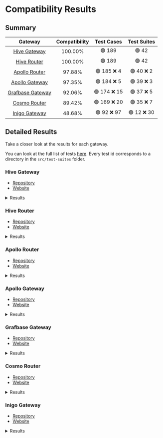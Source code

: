 # Compatibility Results

## Summary

|                             Gateway                             | Compatibility |  Test Cases  | Test Suites |
| :-------------------------------------------------------------: | :-----------: | :----------: | :---------: |
| [Hive Gateway](https://the-guild.dev/graphql/hive/docs/gateway) |    100.00%    |    🟢 189    |    🟢 42    |
|      [Hive Router](https://github.com/graphql-hive/router)      |    100.00%    |    🟢 189    |    🟢 42    |
|         [Apollo Router](https://www.apollographql.com/)         |    97.88%     | 🟢 185 ❌ 4  | 🟢 40 ❌ 2  |
|        [Apollo Gateway](https://www.apollographql.com/)         |    97.35%     | 🟢 184 ❌ 5  | 🟢 39 ❌ 3  |
|            [Grafbase Gateway](https://grafbase.com)             |    92.06%     | 🟢 174 ❌ 15 | 🟢 37 ❌ 5  |
|             [Cosmo Router](https://wundergraph.com)             |    89.42%     | 🟢 169 ❌ 20 | 🟢 35 ❌ 7  |
|                [Inigo Gateway](https://inigo.io)                |    48.68%     | 🟢 92 ❌ 97  | 🟢 12 ❌ 30 |

## Detailed Results

Take a closer look at the results for each gateway.

You can look at the full list of tests [here](./src/test-suites/). Every test id corresponds to a directory in the `src/test-suites` folder.

<a id="hive-gateway"></a>

### Hive Gateway

- [Repository](https://github.com/graphql-hive/gateway)
- [Website](https://the-guild.dev/graphql/hive/docs/gateway)

<details>
<summary>Results</summary>
<a href="./src/test-suites/abstract-types">abstract-types</a>
<pre>🟢🟢🟢🟢🟢🟢🟢🟢🟢🟢🟢🟢🟢🟢🟢🟢🟢🟢</pre>
<a href="./src/test-suites/child-type-mismatch">child-type-mismatch</a>
<pre>🟢🟢🟢🟢</pre>
<a href="./src/test-suites/circular-reference-interface">circular-reference-interface</a>
<pre>🟢🟢</pre>
<a href="./src/test-suites/complex-entity-call">complex-entity-call</a>
<pre>🟢</pre>
<a href="./src/test-suites/corrupted-supergraph-node-id">corrupted-supergraph-node-id</a>
<pre>🟢🟢🟢🟢🟢🟢🟢🟢🟢🟢</pre>
<a href="./src/test-suites/enum-intersection">enum-intersection</a>
<pre>🟢🟢🟢🟢🟢</pre>
<a href="./src/test-suites/fed1-external-extends">fed1-external-extends</a>
<pre>🟢🟢🟢🟢</pre>
<a href="./src/test-suites/fed1-external-extends-resolvable">fed1-external-extends-resolvable</a>
<pre>🟢</pre>
<a href="./src/test-suites/fed1-external-extension">fed1-external-extension</a>
<pre>🟢🟢🟢🟢</pre>
<a href="./src/test-suites/fed2-external-extends">fed2-external-extends</a>
<pre>🟢🟢🟢🟢</pre>
<a href="./src/test-suites/fed2-external-extension">fed2-external-extension</a>
<pre>🟢🟢🟢🟢</pre>
<a href="./src/test-suites/include-skip">include-skip</a>
<pre>🟢🟢🟢🟢</pre>
<a href="./src/test-suites/input-object-intersection">input-object-intersection</a>
<pre>🟢🟢🟢</pre>
<a href="./src/test-suites/interface-object-indirect-extension">interface-object-indirect-extension</a>
<pre>🟢</pre>
<a href="./src/test-suites/interface-object-with-requires">interface-object-with-requires</a>
<pre>🟢🟢🟢🟢🟢🟢🟢</pre>
<a href="./src/test-suites/keys-mashup">keys-mashup</a>
<pre>🟢</pre>
<a href="./src/test-suites/mutations">mutations</a>
<pre>🟢🟢🟢🟢</pre>
<a href="./src/test-suites/mysterious-external">mysterious-external</a>
<pre>🟢🟢</pre>
<a href="./src/test-suites/nested-provides">nested-provides</a>
<pre>🟢🟢</pre>
<a href="./src/test-suites/node">node</a>
<pre>🟢</pre>
<a href="./src/test-suites/non-resolvable-interface-object">non-resolvable-interface-object</a>
<pre>🟢🟢🟢🟢🟢🟢🟢</pre>
<a href="./src/test-suites/null-keys">null-keys</a>
<pre>🟢</pre>
<a href="./src/test-suites/override-type-interface">override-type-interface</a>
<pre>🟢🟢🟢🟢</pre>
<a href="./src/test-suites/override-with-requires">override-with-requires</a>
<pre>🟢🟢🟢🟢</pre>
<a href="./src/test-suites/parent-entity-call">parent-entity-call</a>
<pre>🟢</pre>
<a href="./src/test-suites/parent-entity-call-complex">parent-entity-call-complex</a>
<pre>🟢</pre>
<a href="./src/test-suites/provides-on-interface">provides-on-interface</a>
<pre>🟢🟢</pre>
<a href="./src/test-suites/provides-on-union">provides-on-union</a>
<pre>🟢🟢</pre>
<a href="./src/test-suites/requires-interface">requires-interface</a>
<pre>🟢🟢🟢🟢🟢</pre>
<a href="./src/test-suites/requires-requires">requires-requires</a>
<pre>🟢🟢🟢🟢🟢</pre>
<a href="./src/test-suites/requires-with-argument">requires-with-argument</a>
<pre>🟢🟢🟢🟢🟢</pre>
<a href="./src/test-suites/requires-with-fragments">requires-with-fragments</a>
<pre>🟢🟢🟢🟢🟢🟢</pre>
<a href="./src/test-suites/shared-root">shared-root</a>
<pre>🟢🟢</pre>
<a href="./src/test-suites/simple-entity-call">simple-entity-call</a>
<pre>🟢</pre>
<a href="./src/test-suites/simple-inaccessible">simple-inaccessible</a>
<pre>🟢🟢🟢🟢</pre>
<a href="./src/test-suites/simple-interface-object">simple-interface-object</a>
<pre>🟢🟢🟢🟢🟢🟢🟢🟢🟢🟢🟢🟢🟢</pre>
<a href="./src/test-suites/simple-override">simple-override</a>
<pre>🟢🟢</pre>
<a href="./src/test-suites/simple-requires-provides">simple-requires-provides</a>
<pre>🟢🟢🟢🟢🟢🟢🟢🟢🟢🟢🟢🟢</pre>
<a href="./src/test-suites/typename">typename</a>
<pre>🟢🟢🟢🟢🟢🟢</pre>
<a href="./src/test-suites/unavailable-override">unavailable-override</a>
<pre>🟢🟢</pre>
<a href="./src/test-suites/union-interface-distributed">union-interface-distributed</a>
<pre>🟢🟢🟢🟢🟢🟢🟢🟢🟢🟢</pre>
<a href="./src/test-suites/union-intersection">union-intersection</a>
<pre>🟢🟢🟢🟢🟢🟢🟢🟢🟢🟢🟢🟢</pre>
</details>

<a id="hive-router"></a>

### Hive Router

- [Repository](https://github.com/graphql-hive/router)
- [Website](https://github.com/graphql-hive/router)

<details>
<summary>Results</summary>
<a href="./src/test-suites/abstract-types">abstract-types</a>
<pre>🟢🟢🟢🟢🟢🟢🟢🟢🟢🟢🟢🟢🟢🟢🟢🟢🟢🟢</pre>
<a href="./src/test-suites/child-type-mismatch">child-type-mismatch</a>
<pre>🟢🟢🟢🟢</pre>
<a href="./src/test-suites/circular-reference-interface">circular-reference-interface</a>
<pre>🟢🟢</pre>
<a href="./src/test-suites/complex-entity-call">complex-entity-call</a>
<pre>🟢</pre>
<a href="./src/test-suites/corrupted-supergraph-node-id">corrupted-supergraph-node-id</a>
<pre>🟢🟢🟢🟢🟢🟢🟢🟢🟢🟢</pre>
<a href="./src/test-suites/enum-intersection">enum-intersection</a>
<pre>🟢🟢🟢🟢🟢</pre>
<a href="./src/test-suites/fed1-external-extends">fed1-external-extends</a>
<pre>🟢🟢🟢🟢</pre>
<a href="./src/test-suites/fed1-external-extends-resolvable">fed1-external-extends-resolvable</a>
<pre>🟢</pre>
<a href="./src/test-suites/fed1-external-extension">fed1-external-extension</a>
<pre>🟢🟢🟢🟢</pre>
<a href="./src/test-suites/fed2-external-extends">fed2-external-extends</a>
<pre>🟢🟢🟢🟢</pre>
<a href="./src/test-suites/fed2-external-extension">fed2-external-extension</a>
<pre>🟢🟢🟢🟢</pre>
<a href="./src/test-suites/include-skip">include-skip</a>
<pre>🟢🟢🟢🟢</pre>
<a href="./src/test-suites/input-object-intersection">input-object-intersection</a>
<pre>🟢🟢🟢</pre>
<a href="./src/test-suites/interface-object-indirect-extension">interface-object-indirect-extension</a>
<pre>🟢</pre>
<a href="./src/test-suites/interface-object-with-requires">interface-object-with-requires</a>
<pre>🟢🟢🟢🟢🟢🟢🟢</pre>
<a href="./src/test-suites/keys-mashup">keys-mashup</a>
<pre>🟢</pre>
<a href="./src/test-suites/mutations">mutations</a>
<pre>🟢🟢🟢🟢</pre>
<a href="./src/test-suites/mysterious-external">mysterious-external</a>
<pre>🟢🟢</pre>
<a href="./src/test-suites/nested-provides">nested-provides</a>
<pre>🟢🟢</pre>
<a href="./src/test-suites/node">node</a>
<pre>🟢</pre>
<a href="./src/test-suites/non-resolvable-interface-object">non-resolvable-interface-object</a>
<pre>🟢🟢🟢🟢🟢🟢🟢</pre>
<a href="./src/test-suites/null-keys">null-keys</a>
<pre>🟢</pre>
<a href="./src/test-suites/override-type-interface">override-type-interface</a>
<pre>🟢🟢🟢🟢</pre>
<a href="./src/test-suites/override-with-requires">override-with-requires</a>
<pre>🟢🟢🟢🟢</pre>
<a href="./src/test-suites/parent-entity-call">parent-entity-call</a>
<pre>🟢</pre>
<a href="./src/test-suites/parent-entity-call-complex">parent-entity-call-complex</a>
<pre>🟢</pre>
<a href="./src/test-suites/provides-on-interface">provides-on-interface</a>
<pre>🟢🟢</pre>
<a href="./src/test-suites/provides-on-union">provides-on-union</a>
<pre>🟢🟢</pre>
<a href="./src/test-suites/requires-interface">requires-interface</a>
<pre>🟢🟢🟢🟢🟢</pre>
<a href="./src/test-suites/requires-requires">requires-requires</a>
<pre>🟢🟢🟢🟢🟢</pre>
<a href="./src/test-suites/requires-with-argument">requires-with-argument</a>
<pre>🟢🟢🟢🟢🟢</pre>
<a href="./src/test-suites/requires-with-fragments">requires-with-fragments</a>
<pre>🟢🟢🟢🟢🟢🟢</pre>
<a href="./src/test-suites/shared-root">shared-root</a>
<pre>🟢🟢</pre>
<a href="./src/test-suites/simple-entity-call">simple-entity-call</a>
<pre>🟢</pre>
<a href="./src/test-suites/simple-inaccessible">simple-inaccessible</a>
<pre>🟢🟢🟢🟢</pre>
<a href="./src/test-suites/simple-interface-object">simple-interface-object</a>
<pre>🟢🟢🟢🟢🟢🟢🟢🟢🟢🟢🟢🟢🟢</pre>
<a href="./src/test-suites/simple-override">simple-override</a>
<pre>🟢🟢</pre>
<a href="./src/test-suites/simple-requires-provides">simple-requires-provides</a>
<pre>🟢🟢🟢🟢🟢🟢🟢🟢🟢🟢🟢🟢</pre>
<a href="./src/test-suites/typename">typename</a>
<pre>🟢🟢🟢🟢🟢🟢</pre>
<a href="./src/test-suites/unavailable-override">unavailable-override</a>
<pre>🟢🟢</pre>
<a href="./src/test-suites/union-interface-distributed">union-interface-distributed</a>
<pre>🟢🟢🟢🟢🟢🟢🟢🟢🟢🟢</pre>
<a href="./src/test-suites/union-intersection">union-intersection</a>
<pre>🟢🟢🟢🟢🟢🟢🟢🟢🟢🟢🟢🟢</pre>
</details>

<a id="apollo-router"></a>

### Apollo Router

- [Repository](https://github.com/apollographql/router)
- [Website](https://www.apollographql.com/)

<details>
<summary>Results</summary>
<a href="./src/test-suites/abstract-types">abstract-types</a>
<pre>🟢🟢🟢🟢🟢🟢🟢🟢🟢🟢🟢🟢🟢🟢🟢🟢🟢🟢</pre>
<a href="./src/test-suites/child-type-mismatch">child-type-mismatch</a>
<pre>🟢🟢🟢🟢</pre>
<a href="./src/test-suites/circular-reference-interface">circular-reference-interface</a>
<pre>🟢🟢</pre>
<a href="./src/test-suites/complex-entity-call">complex-entity-call</a>
<pre>🟢</pre>
<a href="./src/test-suites/corrupted-supergraph-node-id">corrupted-supergraph-node-id</a>
<pre>🟢🟢🟢🟢🟢🟢🟢🟢🟢🟢</pre>
<a href="./src/test-suites/enum-intersection">enum-intersection</a>
<pre>🟢🟢🟢🟢🟢</pre>
<a href="./src/test-suites/fed1-external-extends">fed1-external-extends</a>
<pre>🟢🟢🟢🟢</pre>
<a href="./src/test-suites/fed1-external-extends-resolvable">fed1-external-extends-resolvable</a>
<pre>🟢</pre>
<a href="./src/test-suites/fed1-external-extension">fed1-external-extension</a>
<pre>🟢🟢🟢🟢</pre>
<a href="./src/test-suites/fed2-external-extends">fed2-external-extends</a>
<pre>🟢🟢🟢🟢</pre>
<a href="./src/test-suites/fed2-external-extension">fed2-external-extension</a>
<pre>🟢🟢🟢🟢</pre>
<a href="./src/test-suites/include-skip">include-skip</a>
<pre>🟢🟢🟢🟢</pre>
<a href="./src/test-suites/input-object-intersection">input-object-intersection</a>
<pre>🟢🟢🟢</pre>
<a href="./src/test-suites/interface-object-indirect-extension">interface-object-indirect-extension</a>
<pre>🟢</pre>
<a href="./src/test-suites/interface-object-with-requires">interface-object-with-requires</a>
<pre>🟢🟢🟢🟢🟢🟢🟢</pre>
<a href="./src/test-suites/keys-mashup">keys-mashup</a>
<pre>❌</pre>
<a href="./src/test-suites/mutations">mutations</a>
<pre>🟢🟢🟢🟢</pre>
<a href="./src/test-suites/mysterious-external">mysterious-external</a>
<pre>🟢🟢</pre>
<a href="./src/test-suites/nested-provides">nested-provides</a>
<pre>🟢🟢</pre>
<a href="./src/test-suites/node">node</a>
<pre>🟢</pre>
<a href="./src/test-suites/non-resolvable-interface-object">non-resolvable-interface-object</a>
<pre>🟢🟢🟢🟢🟢🟢🟢</pre>
<a href="./src/test-suites/null-keys">null-keys</a>
<pre>🟢</pre>
<a href="./src/test-suites/override-type-interface">override-type-interface</a>
<pre>🟢🟢🟢🟢</pre>
<a href="./src/test-suites/override-with-requires">override-with-requires</a>
<pre>🟢🟢🟢🟢</pre>
<a href="./src/test-suites/parent-entity-call">parent-entity-call</a>
<pre>🟢</pre>
<a href="./src/test-suites/parent-entity-call-complex">parent-entity-call-complex</a>
<pre>🟢</pre>
<a href="./src/test-suites/provides-on-interface">provides-on-interface</a>
<pre>🟢🟢</pre>
<a href="./src/test-suites/provides-on-union">provides-on-union</a>
<pre>🟢🟢</pre>
<a href="./src/test-suites/requires-interface">requires-interface</a>
<pre>🟢🟢🟢🟢🟢</pre>
<a href="./src/test-suites/requires-requires">requires-requires</a>
<pre>🟢🟢🟢🟢🟢</pre>
<a href="./src/test-suites/requires-with-argument">requires-with-argument</a>
<pre>🟢🟢❌❌❌</pre>
<a href="./src/test-suites/requires-with-fragments">requires-with-fragments</a>
<pre>🟢🟢🟢🟢🟢🟢</pre>
<a href="./src/test-suites/shared-root">shared-root</a>
<pre>🟢🟢</pre>
<a href="./src/test-suites/simple-entity-call">simple-entity-call</a>
<pre>🟢</pre>
<a href="./src/test-suites/simple-inaccessible">simple-inaccessible</a>
<pre>🟢🟢🟢🟢</pre>
<a href="./src/test-suites/simple-interface-object">simple-interface-object</a>
<pre>🟢🟢🟢🟢🟢🟢🟢🟢🟢🟢🟢🟢🟢</pre>
<a href="./src/test-suites/simple-override">simple-override</a>
<pre>🟢🟢</pre>
<a href="./src/test-suites/simple-requires-provides">simple-requires-provides</a>
<pre>🟢🟢🟢🟢🟢🟢🟢🟢🟢🟢🟢🟢</pre>
<a href="./src/test-suites/typename">typename</a>
<pre>🟢🟢🟢🟢🟢🟢</pre>
<a href="./src/test-suites/unavailable-override">unavailable-override</a>
<pre>🟢🟢</pre>
<a href="./src/test-suites/union-interface-distributed">union-interface-distributed</a>
<pre>🟢🟢🟢🟢🟢🟢🟢🟢🟢🟢</pre>
<a href="./src/test-suites/union-intersection">union-intersection</a>
<pre>🟢🟢🟢🟢🟢🟢🟢🟢🟢🟢🟢🟢</pre>
</details>

<a id="apollo-gateway"></a>

### Apollo Gateway

- [Repository](https://github.com/apollographql/federation)
- [Website](https://www.apollographql.com/)

<details>
<summary>Results</summary>
<a href="./src/test-suites/abstract-types">abstract-types</a>
<pre>🟢🟢🟢🟢🟢🟢🟢🟢🟢🟢🟢🟢🟢🟢🟢🟢🟢🟢</pre>
<a href="./src/test-suites/child-type-mismatch">child-type-mismatch</a>
<pre>🟢🟢🟢🟢</pre>
<a href="./src/test-suites/circular-reference-interface">circular-reference-interface</a>
<pre>🟢🟢</pre>
<a href="./src/test-suites/complex-entity-call">complex-entity-call</a>
<pre>🟢</pre>
<a href="./src/test-suites/corrupted-supergraph-node-id">corrupted-supergraph-node-id</a>
<pre>🟢🟢🟢🟢🟢🟢🟢🟢🟢🟢</pre>
<a href="./src/test-suites/enum-intersection">enum-intersection</a>
<pre>🟢🟢🟢🟢🟢</pre>
<a href="./src/test-suites/fed1-external-extends">fed1-external-extends</a>
<pre>🟢🟢🟢🟢</pre>
<a href="./src/test-suites/fed1-external-extends-resolvable">fed1-external-extends-resolvable</a>
<pre>🟢</pre>
<a href="./src/test-suites/fed1-external-extension">fed1-external-extension</a>
<pre>🟢🟢🟢🟢</pre>
<a href="./src/test-suites/fed2-external-extends">fed2-external-extends</a>
<pre>🟢🟢🟢🟢</pre>
<a href="./src/test-suites/fed2-external-extension">fed2-external-extension</a>
<pre>🟢🟢🟢🟢</pre>
<a href="./src/test-suites/include-skip">include-skip</a>
<pre>🟢🟢🟢🟢</pre>
<a href="./src/test-suites/input-object-intersection">input-object-intersection</a>
<pre>🟢🟢🟢</pre>
<a href="./src/test-suites/interface-object-indirect-extension">interface-object-indirect-extension</a>
<pre>🟢</pre>
<a href="./src/test-suites/interface-object-with-requires">interface-object-with-requires</a>
<pre>🟢🟢🟢🟢🟢🟢🟢</pre>
<a href="./src/test-suites/keys-mashup">keys-mashup</a>
<pre>❌</pre>
<a href="./src/test-suites/mutations">mutations</a>
<pre>🟢🟢🟢🟢</pre>
<a href="./src/test-suites/mysterious-external">mysterious-external</a>
<pre>🟢🟢</pre>
<a href="./src/test-suites/nested-provides">nested-provides</a>
<pre>🟢🟢</pre>
<a href="./src/test-suites/node">node</a>
<pre>🟢</pre>
<a href="./src/test-suites/non-resolvable-interface-object">non-resolvable-interface-object</a>
<pre>🟢❌🟢🟢🟢🟢🟢</pre>
<a href="./src/test-suites/null-keys">null-keys</a>
<pre>🟢</pre>
<a href="./src/test-suites/override-type-interface">override-type-interface</a>
<pre>🟢🟢🟢🟢</pre>
<a href="./src/test-suites/override-with-requires">override-with-requires</a>
<pre>🟢🟢🟢🟢</pre>
<a href="./src/test-suites/parent-entity-call">parent-entity-call</a>
<pre>🟢</pre>
<a href="./src/test-suites/parent-entity-call-complex">parent-entity-call-complex</a>
<pre>🟢</pre>
<a href="./src/test-suites/provides-on-interface">provides-on-interface</a>
<pre>🟢🟢</pre>
<a href="./src/test-suites/provides-on-union">provides-on-union</a>
<pre>🟢🟢</pre>
<a href="./src/test-suites/requires-interface">requires-interface</a>
<pre>🟢🟢🟢🟢🟢</pre>
<a href="./src/test-suites/requires-requires">requires-requires</a>
<pre>🟢🟢🟢🟢🟢</pre>
<a href="./src/test-suites/requires-with-argument">requires-with-argument</a>
<pre>🟢🟢❌❌❌</pre>
<a href="./src/test-suites/requires-with-fragments">requires-with-fragments</a>
<pre>🟢🟢🟢🟢🟢🟢</pre>
<a href="./src/test-suites/shared-root">shared-root</a>
<pre>🟢🟢</pre>
<a href="./src/test-suites/simple-entity-call">simple-entity-call</a>
<pre>🟢</pre>
<a href="./src/test-suites/simple-inaccessible">simple-inaccessible</a>
<pre>🟢🟢🟢🟢</pre>
<a href="./src/test-suites/simple-interface-object">simple-interface-object</a>
<pre>🟢🟢🟢🟢🟢🟢🟢🟢🟢🟢🟢🟢🟢</pre>
<a href="./src/test-suites/simple-override">simple-override</a>
<pre>🟢🟢</pre>
<a href="./src/test-suites/simple-requires-provides">simple-requires-provides</a>
<pre>🟢🟢🟢🟢🟢🟢🟢🟢🟢🟢🟢🟢</pre>
<a href="./src/test-suites/typename">typename</a>
<pre>🟢🟢🟢🟢🟢🟢</pre>
<a href="./src/test-suites/unavailable-override">unavailable-override</a>
<pre>🟢🟢</pre>
<a href="./src/test-suites/union-interface-distributed">union-interface-distributed</a>
<pre>🟢🟢🟢🟢🟢🟢🟢🟢🟢🟢</pre>
<a href="./src/test-suites/union-intersection">union-intersection</a>
<pre>🟢🟢🟢🟢🟢🟢🟢🟢🟢🟢🟢🟢</pre>
</details>

<a id="grafbase-gateway"></a>

### Grafbase Gateway

- [Repository](https://github.com/grafbase/grafbase)
- [Website](https://grafbase.com)

<details>
<summary>Results</summary>
<a href="./src/test-suites/abstract-types">abstract-types</a>
<pre>🟢🟢🟢🟢🟢🟢🟢🟢🟢🟢🟢🟢🟢🟢🟢🟢🟢🟢</pre>
<a href="./src/test-suites/child-type-mismatch">child-type-mismatch</a>
<pre>🟢🟢🟢🟢</pre>
<a href="./src/test-suites/circular-reference-interface">circular-reference-interface</a>
<pre>🟢🟢</pre>
<a href="./src/test-suites/complex-entity-call">complex-entity-call</a>
<pre>🟢</pre>
<a href="./src/test-suites/corrupted-supergraph-node-id">corrupted-supergraph-node-id</a>
<pre>❌🟢❌🟢🟢❌🟢🟢🟢🟢</pre>
<a href="./src/test-suites/enum-intersection">enum-intersection</a>
<pre>🟢🟢🟢🟢🟢</pre>
<a href="./src/test-suites/fed1-external-extends">fed1-external-extends</a>
<pre>🟢🟢🟢🟢</pre>
<a href="./src/test-suites/fed1-external-extends-resolvable">fed1-external-extends-resolvable</a>
<pre>🟢</pre>
<a href="./src/test-suites/fed1-external-extension">fed1-external-extension</a>
<pre>🟢🟢🟢🟢</pre>
<a href="./src/test-suites/fed2-external-extends">fed2-external-extends</a>
<pre>🟢🟢🟢🟢</pre>
<a href="./src/test-suites/fed2-external-extension">fed2-external-extension</a>
<pre>🟢🟢🟢🟢</pre>
<a href="./src/test-suites/include-skip">include-skip</a>
<pre>🟢🟢🟢🟢</pre>
<a href="./src/test-suites/input-object-intersection">input-object-intersection</a>
<pre>🟢🟢🟢</pre>
<a href="./src/test-suites/interface-object-indirect-extension">interface-object-indirect-extension</a>
<pre>❌</pre>
<a href="./src/test-suites/interface-object-with-requires">interface-object-with-requires</a>
<pre>🟢🟢🟢🟢🟢🟢🟢</pre>
<a href="./src/test-suites/keys-mashup">keys-mashup</a>
<pre>🟢</pre>
<a href="./src/test-suites/mutations">mutations</a>
<pre>🟢🟢🟢🟢</pre>
<a href="./src/test-suites/mysterious-external">mysterious-external</a>
<pre>🟢🟢</pre>
<a href="./src/test-suites/nested-provides">nested-provides</a>
<pre>🟢🟢</pre>
<a href="./src/test-suites/node">node</a>
<pre>🟢</pre>
<a href="./src/test-suites/non-resolvable-interface-object">non-resolvable-interface-object</a>
<pre>🟢🟢🟢🟢🟢🟢🟢</pre>
<a href="./src/test-suites/null-keys">null-keys</a>
<pre>🟢</pre>
<a href="./src/test-suites/override-type-interface">override-type-interface</a>
<pre>❌❌❌❌</pre>
<a href="./src/test-suites/override-with-requires">override-with-requires</a>
<pre>🟢🟢🟢🟢</pre>
<a href="./src/test-suites/parent-entity-call">parent-entity-call</a>
<pre>🟢</pre>
<a href="./src/test-suites/parent-entity-call-complex">parent-entity-call-complex</a>
<pre>🟢</pre>
<a href="./src/test-suites/provides-on-interface">provides-on-interface</a>
<pre>🟢🟢</pre>
<a href="./src/test-suites/provides-on-union">provides-on-union</a>
<pre>🟢🟢</pre>
<a href="./src/test-suites/requires-interface">requires-interface</a>
<pre>🟢🟢🟢🟢🟢</pre>
<a href="./src/test-suites/requires-requires">requires-requires</a>
<pre>🟢🟢🟢🟢🟢</pre>
<a href="./src/test-suites/requires-with-argument">requires-with-argument</a>
<pre>🟢🟢🟢🟢🟢</pre>
<a href="./src/test-suites/requires-with-fragments">requires-with-fragments</a>
<pre>🟢🟢🟢🟢🟢🟢</pre>
<a href="./src/test-suites/shared-root">shared-root</a>
<pre>🟢🟢</pre>
<a href="./src/test-suites/simple-entity-call">simple-entity-call</a>
<pre>🟢</pre>
<a href="./src/test-suites/simple-inaccessible">simple-inaccessible</a>
<pre>🟢🟢🟢🟢</pre>
<a href="./src/test-suites/simple-interface-object">simple-interface-object</a>
<pre>🟢🟢🟢🟢🟢🟢🟢🟢❌❌❌❌❌</pre>
<a href="./src/test-suites/simple-override">simple-override</a>
<pre>🟢🟢</pre>
<a href="./src/test-suites/simple-requires-provides">simple-requires-provides</a>
<pre>🟢🟢🟢🟢🟢🟢🟢🟢🟢🟢🟢🟢</pre>
<a href="./src/test-suites/typename">typename</a>
<pre>🟢🟢🟢🟢🟢🟢</pre>
<a href="./src/test-suites/unavailable-override">unavailable-override</a>
<pre>🟢🟢</pre>
<a href="./src/test-suites/union-interface-distributed">union-interface-distributed</a>
<pre>🟢🟢🟢🟢🟢🟢🟢🟢🟢🟢</pre>
<a href="./src/test-suites/union-intersection">union-intersection</a>
<pre>🟢🟢🟢🟢🟢🟢🟢🟢❌🟢🟢❌</pre>
</details>

<a id="cosmo-router"></a>

### Cosmo Router

- [Repository](https://github.com/wundergraph/cosmo)
- [Website](https://wundergraph.com)

<details>
<summary>Results</summary>
<a href="./src/test-suites/abstract-types">abstract-types</a>
<pre>🟢🟢🟢🟢🟢🟢🟢🟢🟢🟢🟢🟢🟢🟢🟢🟢🟢🟢</pre>
<a href="./src/test-suites/child-type-mismatch">child-type-mismatch</a>
<pre>❌❌❌🟢</pre>
<a href="./src/test-suites/circular-reference-interface">circular-reference-interface</a>
<pre>🟢🟢</pre>
<a href="./src/test-suites/complex-entity-call">complex-entity-call</a>
<pre>❌</pre>
<a href="./src/test-suites/corrupted-supergraph-node-id">corrupted-supergraph-node-id</a>
<pre>❌❌❌❌❌❌❌❌❌❌</pre>
<a href="./src/test-suites/enum-intersection">enum-intersection</a>
<pre>🟢🟢🟢🟢🟢</pre>
<a href="./src/test-suites/fed1-external-extends">fed1-external-extends</a>
<pre>🟢🟢🟢🟢</pre>
<a href="./src/test-suites/fed1-external-extends-resolvable">fed1-external-extends-resolvable</a>
<pre>🟢</pre>
<a href="./src/test-suites/fed1-external-extension">fed1-external-extension</a>
<pre>🟢🟢🟢🟢</pre>
<a href="./src/test-suites/fed2-external-extends">fed2-external-extends</a>
<pre>🟢🟢🟢🟢</pre>
<a href="./src/test-suites/fed2-external-extension">fed2-external-extension</a>
<pre>🟢🟢🟢🟢</pre>
<a href="./src/test-suites/include-skip">include-skip</a>
<pre>🟢🟢🟢🟢</pre>
<a href="./src/test-suites/input-object-intersection">input-object-intersection</a>
<pre>🟢🟢🟢</pre>
<a href="./src/test-suites/interface-object-indirect-extension">interface-object-indirect-extension</a>
<pre>❌</pre>
<a href="./src/test-suites/interface-object-with-requires">interface-object-with-requires</a>
<pre>🟢🟢🟢🟢🟢🟢🟢</pre>
<a href="./src/test-suites/keys-mashup">keys-mashup</a>
<pre>🟢</pre>
<a href="./src/test-suites/mutations">mutations</a>
<pre>🟢🟢🟢🟢</pre>
<a href="./src/test-suites/mysterious-external">mysterious-external</a>
<pre>🟢🟢</pre>
<a href="./src/test-suites/nested-provides">nested-provides</a>
<pre>🟢🟢</pre>
<a href="./src/test-suites/node">node</a>
<pre>🟢</pre>
<a href="./src/test-suites/non-resolvable-interface-object">non-resolvable-interface-object</a>
<pre>🟢🟢🟢🟢🟢🟢🟢</pre>
<a href="./src/test-suites/null-keys">null-keys</a>
<pre>🟢</pre>
<a href="./src/test-suites/override-type-interface">override-type-interface</a>
<pre>🟢🟢🟢🟢</pre>
<a href="./src/test-suites/override-with-requires">override-with-requires</a>
<pre>🟢🟢🟢🟢</pre>
<a href="./src/test-suites/parent-entity-call">parent-entity-call</a>
<pre>🟢</pre>
<a href="./src/test-suites/parent-entity-call-complex">parent-entity-call-complex</a>
<pre>❌</pre>
<a href="./src/test-suites/provides-on-interface">provides-on-interface</a>
<pre>❌❌</pre>
<a href="./src/test-suites/provides-on-union">provides-on-union</a>
<pre>❌❌</pre>
<a href="./src/test-suites/requires-interface">requires-interface</a>
<pre>🟢🟢🟢🟢🟢</pre>
<a href="./src/test-suites/requires-requires">requires-requires</a>
<pre>🟢🟢🟢🟢🟢</pre>
<a href="./src/test-suites/requires-with-argument">requires-with-argument</a>
<pre>🟢🟢🟢🟢🟢</pre>
<a href="./src/test-suites/requires-with-fragments">requires-with-fragments</a>
<pre>🟢🟢🟢🟢🟢🟢</pre>
<a href="./src/test-suites/shared-root">shared-root</a>
<pre>🟢🟢</pre>
<a href="./src/test-suites/simple-entity-call">simple-entity-call</a>
<pre>🟢</pre>
<a href="./src/test-suites/simple-inaccessible">simple-inaccessible</a>
<pre>🟢🟢🟢🟢</pre>
<a href="./src/test-suites/simple-interface-object">simple-interface-object</a>
<pre>🟢🟢🟢🟢🟢🟢🟢🟢🟢🟢🟢🟢🟢</pre>
<a href="./src/test-suites/simple-override">simple-override</a>
<pre>🟢🟢</pre>
<a href="./src/test-suites/simple-requires-provides">simple-requires-provides</a>
<pre>🟢🟢🟢🟢🟢🟢🟢🟢🟢🟢🟢🟢</pre>
<a href="./src/test-suites/typename">typename</a>
<pre>🟢🟢🟢🟢🟢🟢</pre>
<a href="./src/test-suites/unavailable-override">unavailable-override</a>
<pre>🟢🟢</pre>
<a href="./src/test-suites/union-interface-distributed">union-interface-distributed</a>
<pre>🟢🟢🟢🟢🟢🟢🟢🟢🟢🟢</pre>
<a href="./src/test-suites/union-intersection">union-intersection</a>
<pre>🟢🟢🟢🟢🟢🟢🟢🟢🟢🟢🟢🟢</pre>
</details>

<a id="inigo-gateway"></a>

### Inigo Gateway

- [Repository](https://github.com/inigolabs)
- [Website](https://inigo.io)

<details>
<summary>Results</summary>
<a href="./src/test-suites/abstract-types">abstract-types</a>
<pre>🟢🟢🟢🟢🟢🟢🟢🟢🟢🟢🟢🟢🟢🟢🟢❌❌❌</pre>
<a href="./src/test-suites/child-type-mismatch">child-type-mismatch</a>
<pre>❌❌❌🟢</pre>
<a href="./src/test-suites/circular-reference-interface">circular-reference-interface</a>
<pre>🟢🟢</pre>
<a href="./src/test-suites/complex-entity-call">complex-entity-call</a>
<pre>❌</pre>
<a href="./src/test-suites/corrupted-supergraph-node-id">corrupted-supergraph-node-id</a>
<pre>🟢❌❌❌❌🟢🟢🟢🟢🟢</pre>
<a href="./src/test-suites/enum-intersection">enum-intersection</a>
<pre>❌❌❌❌❌</pre>
<a href="./src/test-suites/fed1-external-extends">fed1-external-extends</a>
<pre>🟢🟢🟢🟢</pre>
<a href="./src/test-suites/fed1-external-extends-resolvable">fed1-external-extends-resolvable</a>
<pre>❌</pre>
<a href="./src/test-suites/fed1-external-extension">fed1-external-extension</a>
<pre>🟢🟢🟢🟢</pre>
<a href="./src/test-suites/fed2-external-extends">fed2-external-extends</a>
<pre>🟢🟢🟢🟢</pre>
<a href="./src/test-suites/fed2-external-extension">fed2-external-extension</a>
<pre>🟢🟢🟢🟢</pre>
<a href="./src/test-suites/include-skip">include-skip</a>
<pre>🟢🟢🟢🟢</pre>
<a href="./src/test-suites/input-object-intersection">input-object-intersection</a>
<pre>🟢❌❌</pre>
<a href="./src/test-suites/interface-object-indirect-extension">interface-object-indirect-extension</a>
<pre>❌</pre>
<a href="./src/test-suites/interface-object-with-requires">interface-object-with-requires</a>
<pre>❌❌❌❌❌❌❌</pre>
<a href="./src/test-suites/keys-mashup">keys-mashup</a>
<pre>❌</pre>
<a href="./src/test-suites/mutations">mutations</a>
<pre>🟢🟢❌🟢</pre>
<a href="./src/test-suites/mysterious-external">mysterious-external</a>
<pre>🟢🟢</pre>
<a href="./src/test-suites/nested-provides">nested-provides</a>
<pre>❌❌</pre>
<a href="./src/test-suites/node">node</a>
<pre>🟢</pre>
<a href="./src/test-suites/non-resolvable-interface-object">non-resolvable-interface-object</a>
<pre>🟢🟢🟢🟢🟢❌❌</pre>
<a href="./src/test-suites/null-keys">null-keys</a>
<pre>❌</pre>
<a href="./src/test-suites/override-type-interface">override-type-interface</a>
<pre>❌❌🟢🟢</pre>
<a href="./src/test-suites/override-with-requires">override-with-requires</a>
<pre>🟢🟢🟢🟢</pre>
<a href="./src/test-suites/parent-entity-call">parent-entity-call</a>
<pre>🟢</pre>
<a href="./src/test-suites/parent-entity-call-complex">parent-entity-call-complex</a>
<pre>❌</pre>
<a href="./src/test-suites/provides-on-interface">provides-on-interface</a>
<pre>❌❌</pre>
<a href="./src/test-suites/provides-on-union">provides-on-union</a>
<pre>❌❌</pre>
<a href="./src/test-suites/requires-interface">requires-interface</a>
<pre>❌❌❌❌❌</pre>
<a href="./src/test-suites/requires-requires">requires-requires</a>
<pre>🟢🟢🟢🟢🟢</pre>
<a href="./src/test-suites/requires-with-argument">requires-with-argument</a>
<pre>❌❌❌❌❌</pre>
<a href="./src/test-suites/requires-with-fragments">requires-with-fragments</a>
<pre>❌❌❌❌❌❌</pre>
<a href="./src/test-suites/shared-root">shared-root</a>
<pre>❌❌</pre>
<a href="./src/test-suites/simple-entity-call">simple-entity-call</a>
<pre>❌</pre>
<a href="./src/test-suites/simple-inaccessible">simple-inaccessible</a>
<pre>🟢🟢❌🟢</pre>
<a href="./src/test-suites/simple-interface-object">simple-interface-object</a>
<pre>❌❌❌❌❌❌❌❌❌❌❌❌❌</pre>
<a href="./src/test-suites/simple-override">simple-override</a>
<pre>❌🟢</pre>
<a href="./src/test-suites/simple-requires-provides">simple-requires-provides</a>
<pre>🟢🟢🟢🟢🟢🟢🟢🟢🟢🟢🟢🟢</pre>
<a href="./src/test-suites/typename">typename</a>
<pre>❌❌❌❌❌❌</pre>
<a href="./src/test-suites/unavailable-override">unavailable-override</a>
<pre>❌🟢</pre>
<a href="./src/test-suites/union-interface-distributed">union-interface-distributed</a>
<pre>❌❌🟢🟢❌❌🟢🟢🟢🟢</pre>
<a href="./src/test-suites/union-intersection">union-intersection</a>
<pre>❌❌❌❌❌❌❌❌❌🟢❌❌</pre>
</details>

